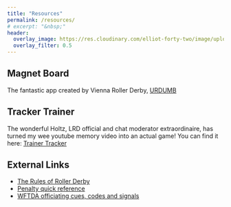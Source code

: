 ```yaml
---
title: "Resources"
permalink: /resources/
# excerpt: "&nbsp;"
header:
  overlay_image: https://res.cloudinary.com/elliot-forty-two/image/upload/f_auto,q_auto,c_scale,w_1280/v1589199062/P4150128_oxeaat.jpg
  overlay_filter: 0.5
---
```

## Magnet Board
The fantastic app created by Vienna Roller Derby, [URDUMB](https://urdumb.org)

## Tracker Trainer
The wonderful Holtz, LRD official and chat moderator extraordinaire, has turned my wee youtube memory video into an actual game! You can find it here: [Trainer Tracker](https://rollerderbytrackertrainer.co.uk/)

## External Links
* [The Rules of Roller Derby](http://rules.wftda.com)
* [Penalty quick reference](https://static.wftda.com/officiating/wftda-penalty-quick-reference-guide.pdf)
* [WFTDA officiating cues, codes and signals](https://static.wftda.com/officiating/wftda-officiating-cues-codes-and-signals.pdf)
